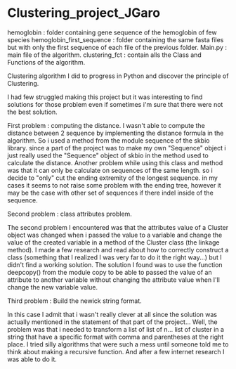 # Clustering_project_JGaro

hemoglobin : folder containing gene sequence of the hemoglobin of few species
hemoglobin_first_sequence : folder containing the same fasta files but with only the first sequence of
                            each file of the previous folder.
Main.py : main file of the algorithm.
clustering_fct : contain alls the Class and Functions of the algorithm.


Clustering algorithm I did to progress in Python and discover
the principle of Clustering.

I had few struggled making this project but it was interesting to find
solutions for those problem even if sometimes i'm sure that there were not
the best solution.

First problem : computing the distance.
I wasn't able to compute the distance between 2 sequence by implementing
the distance formula in the algorithm. So i used a method from the module
sequence of the skbio library. since a part of the project was to
make my own "Sequence" object i just really used the "Sequence" object of
skbio in the method used to calculate the distance. Another problem
while using this class and method was that it can only be calculate
on sequences of the same length. so i decide to "only" cut the ending
extremity of the longest sequence. in my cases it seems to not raise
some problem with the ending tree, however it may be the case with
other set of sequences if there indel inside of the sequence.

Second problem : class attributes problem.

The second problem I encountered was that the attributes value
of a Cluster object was changed when i passed the value to a variable
and change the value of the created variable in a method of the Cluster 
class (the linkage method). I made a few research and read about 
how to correctly construct a class (something that I realized I was very far to do it the right way...) 
but I didn't find a working solution. The solution I found was to use the
function deepcopy() from the module copy to be able to passed the value
of an attribute to another variable without changing the attribute value
when I'll change the new variable value.

Third problem : Build the newick string format.

In this case I admit that i wasn't really clever at all since
the solution was actually mentioned in the statement of
that part of the project... Well, the problem was that i needed
to transform a list of list of n... list of cluster in a string
that have a specific format with comma and parentheses at the right place.
I tried silly algorithms that were such a mess until someone told me to think 
about making a recursive function. And after a few internet research I was able to do it.






